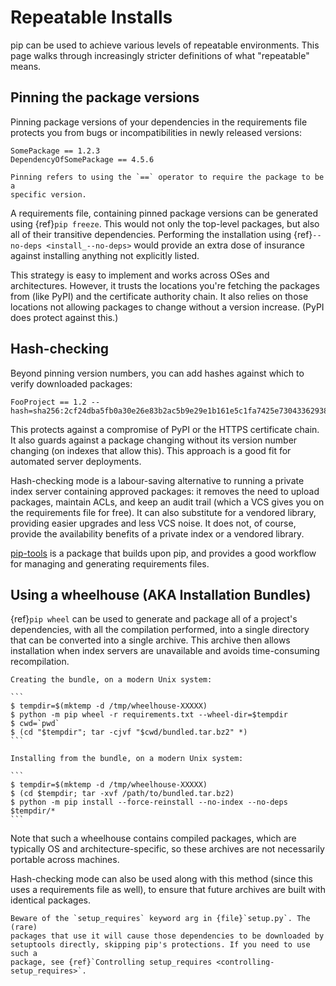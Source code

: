 # Repeatable Installs

pip can be used to achieve various levels of repeatable environments. This page
walks through increasingly stricter definitions of what "repeatable" means.

## Pinning the package versions

Pinning package versions of your dependencies in the requirements file
protects you from bugs or incompatibilities in newly released versions:

```
SomePackage == 1.2.3
DependencyOfSomePackage == 4.5.6
```

```{note}
Pinning refers to using the `==` operator to require the package to be a
specific version.
```

A requirements file, containing pinned package versions can be generated using
{ref}`pip freeze`. This would not only the top-level packages, but also all of
their transitive dependencies. Performing the installation using
{ref}`--no-deps <install_--no-deps>` would provide an extra dose of insurance
against installing anything not explicitly listed.

This strategy is easy to implement and works across OSes and architectures.
However, it trusts the locations you're fetching the packages from (like PyPI)
and the certificate authority chain. It also relies on those locations not
allowing packages to change without a version increase. (PyPI does protect
against this.)

## Hash-checking

Beyond pinning version numbers, you can add hashes against which to verify
downloaded packages:

```none
FooProject == 1.2 --hash=sha256:2cf24dba5fb0a30e26e83b2ac5b9e29e1b161e5c1fa7425e73043362938b9824
```

This protects against a compromise of PyPI or the HTTPS certificate chain. It
also guards against a package changing without its version number changing (on
indexes that allow this). This approach is a good fit for automated server
deployments.

Hash-checking mode is a labour-saving alternative to running a private index
server containing approved packages: it removes the need to upload packages,
maintain ACLs, and keep an audit trail (which a VCS gives you on the
requirements file for free). It can also substitute for a vendored library,
providing easier upgrades and less VCS noise. It does not, of course,
provide the availability benefits of a private index or a vendored library.

[pip-tools] is a package that builds upon pip, and provides a good workflow for
managing and generating requirements files.

[pip-tools]: https://github.com/jazzband/pip-tools#readme

## Using a wheelhouse (AKA Installation Bundles)

{ref}`pip wheel` can be used to generate and package all of a project's
dependencies, with all the compilation performed, into a single directory that
can be converted into a single archive. This archive then allows installation
when index servers are unavailable and avoids time-consuming recompilation.

````{admonition} Example
Creating the bundle, on a modern Unix system:

```
$ tempdir=$(mktemp -d /tmp/wheelhouse-XXXXX)
$ python -m pip wheel -r requirements.txt --wheel-dir=$tempdir
$ cwd=`pwd`
$ (cd "$tempdir"; tar -cjvf "$cwd/bundled.tar.bz2" *)
```

Installing from the bundle, on a modern Unix system:

```
$ tempdir=$(mktemp -d /tmp/wheelhouse-XXXXX)
$ (cd $tempdir; tar -xvf /path/to/bundled.tar.bz2)
$ python -m pip install --force-reinstall --no-index --no-deps $tempdir/*
```
````

Note that such a wheelhouse contains compiled packages, which are typically
OS and architecture-specific, so these archives are not necessarily portable
across machines.

Hash-checking mode can also be used along with this method (since this uses a
requirements file as well), to ensure that future archives are built with
identical packages.

```{warning}
Beware of the `setup_requires` keyword arg in {file}`setup.py`. The (rare)
packages that use it will cause those dependencies to be downloaded by
setuptools directly, skipping pip's protections. If you need to use such a
package, see {ref}`Controlling setup_requires <controlling-setup_requires>`.
```
